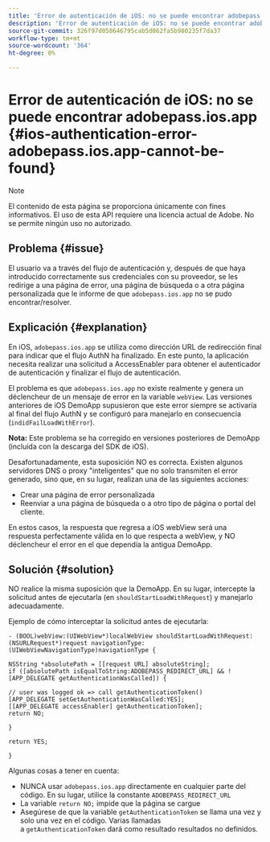 ```yaml
---
title: 'Error de autenticación de iOS: no se puede encontrar adobepass.ios.app'
description: 'Error de autenticación de iOS: no se puede encontrar adobepass.ios.app'
source-git-commit: 326f97d058646795cab5d062fa5b980235f7da37
workflow-type: tm+mt
source-wordcount: '364'
ht-degree: 0%

---
```



# Error de autenticación de iOS: no se puede encontrar adobepass.ios.app {#ios-authentication-error-adobepass.ios.app-cannot-be-found}

>[!NOTE]
>
>El contenido de esta página se proporciona únicamente con fines informativos. El uso de esta API requiere una licencia actual de Adobe. No se permite ningún uso no autorizado.

## Problema {#issue}

El usuario va a través del flujo de autenticación y, después de que haya introducido correctamente sus credenciales con su proveedor, se les redirige a una página de error, una página de búsqueda o a otra página personalizada que le informe de que `adobepass.ios.app` no se pudo encontrar/resolver.

## Explicación {#explanation}

En iOS, `adobepass.ios.app` se utiliza como dirección URL de redirección final para indicar que el flujo AuthN ha finalizado. En este punto, la aplicación necesita realizar una solicitud a AccessEnabler para obtener el autenticador de autenticación y finalizar el flujo de autenticación.

El problema es que `adobepass.ios.app` no existe realmente y genera un déclencheur de un mensaje de error en la variable `webView`. Las versiones anteriores de iOS DemoApp supusieron que este error siempre se activaría al final del flujo AuthN y se configuró para manejarlo en consecuencia (`indidFailLoadWithError`).

**Nota:** Este problema se ha corregido en versiones posteriores de DemoApp (incluida con la descarga del SDK de iOS).

Desafortunadamente, esta suposición NO es correcta. Existen algunos servidores DNS o proxy &quot;inteligentes&quot; que no solo transmiten el error generado, sino que, en su lugar, realizan una de las siguientes acciones: 

- Crear una página de error personalizada
- Reenviar a una página de búsqueda o a otro tipo de página o portal del cliente.

En estos casos, la respuesta que regresa a iOS webView será una respuesta perfectamente válida en lo que respecta a webView, y NO déclencheur el error en el que dependía la antigua DemoApp.

## Solución {#solution}

NO realice la misma suposición que la DemoApp. En su lugar, intercepte la solicitud antes de ejecutarla (en `shouldStartLoadWithRequest`) y manejarlo adecuadamente.

Ejemplo de cómo interceptar la solicitud antes de ejecutarla:

```obj-c
- (BOOL)webView:(UIWebView*)localWebView shouldStartLoadWithRequest:(NSURLRequest*)request navigationType:(UIWebViewNavigationType)navigationType {

NSString *absolutePath = [[request URL] absoluteString]; 
if ([absolutePath isEqualToString:ADOBEPASS_REDIRECT_URL] && ![APP_DELEGATE getAuthenticationWasCalled]) {

// user was logged ok => call getAuthenticationToken() 
[APP_DELEGATE setGetAuthenticationWasCalled:YES]; 
[[APP_DELEGATE accessEnabler] getAuthenticationToken];
return NO;

}

return YES;

}
```

Algunas cosas a tener en cuenta:

- NUNCA usar `adobepass.ios.app` directamente en cualquier parte del código. En su lugar, utilice la constante `ADOBEPASS_REDIRECT_URL`
- La variable `return NO;` impide que la página se cargue
- Asegúrese de que la variable `getAuthenticationToken` se llama una vez y solo una vez en el código. Varias llamadas a `getAuthenticationToken` dará como resultado resultados no definidos.

